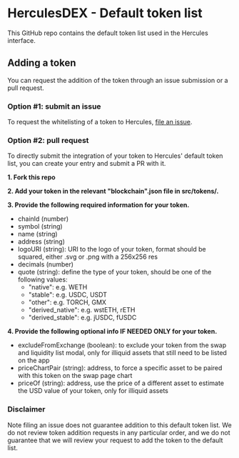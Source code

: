 # HerculesDEX - Default token list

This GitHub repo contains the default token list used in the Hercules interface.

## Adding a token

You can request the addition of the token through an issue submission or a pull request.

### Option #1: submit an issue

To request the whitelisting of a token to Hercules,
[file an issue](https://github.com/HerculesDEX/default-token-list/issues/new?assignees=&labels=token+request&template=token-request.md&title=Add+%7BTOKEN_SYMBOL%7D%3A+%7BTOKEN_NAME%7D).

### Option #2: pull request

To directly submit the integration of your token to Hercules' default token list, you can create your entry and submit a PR with it.

**1. Fork this repo**

**2. Add your token in the relevant "blockchain".json file in src/tokens/.**

**3. Provide the following required information for your token.**

- chainId (number)
- symbol (string)
- name (string)
- address (string)
- logoURI (string): URI to the logo of your token, format should be squared, either .svg or .png with a 256x256 res
- decimals (number)
- quote (string): define the type of your token, should be one of the following values:
  - "native": e.g. WETH
  - "stable": e.g. USDC, USDT
  - "other": e.g. TORCH, GMX
  - "derived_native": e.g. wstETH, rETH
  - "derived_stable": e.g. jUSDC, fUSDC

**4. Provide the following optional info IF NEEDED ONLY for your token.**

- excludeFromExchange (boolean): to exclude your token from the swap and liquidity list modal, only for illiquid assets that still need to be listed on the app
- priceChartPair (string): address, to force a specific asset to be paired with this token on the swap page chart
- priceOf (string): address, use the price of a different asset to estimate the USD value of your token, only for illiquid assets

### Disclaimer

Note filing an issue does not guarantee addition to this default token list.
We do not review token addition requests in any particular order, and we do not
guarantee that we will review your request to add the token to the default list.